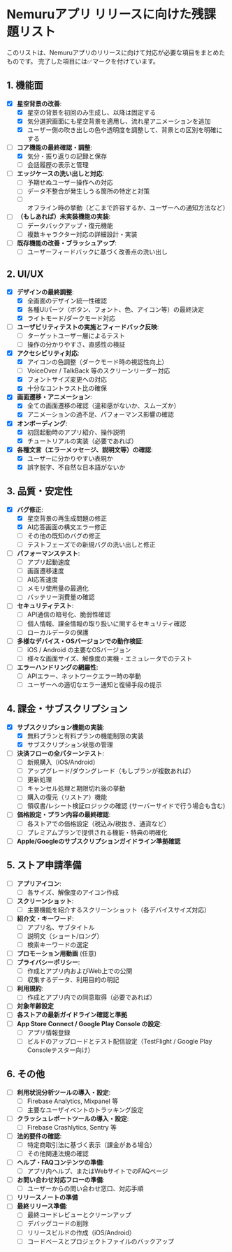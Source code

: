 # Nemuruアプリ リリースに向けた残課題リスト

このリストは、Nemuruアプリのリリースに向けて対応が必要な項目をまとめたものです。
完了した項目には✅マークを付けています。

## 1. 機能面

- [x] **星空背景の改善**:
  - [x] 星空の背景を初回のみ生成し、以降は固定する
  - [x] 気分選択画面にも星空背景を適用し、流れ星アニメーションを追加
  - [x] ユーザー側の吹き出しの色や透明度を調整して、背景との区別を明確にする
- [ ] **コア機能の最終確認・調整**:
  - [x] 気分・振り返りの記録と保存
  - [ ] 会話履歴の表示と管理
- [ ] **エッジケースの洗い出しと対応**:
  - [ ] 予期せぬユーザー操作への対応
  - [ ] データ不整合が発生しうる箇所の特定と対策
  - [ ] オフライン時の挙動（どこまで許容するか、ユーザーへの通知方法など）
- [ ] **（もしあれば）未実装機能の実装**:
  - [ ] データバックアップ・復元機能
  - [ ] 複数キャラクター対応の詳細設計・実装
- [ ] **既存機能の改善・ブラッシュアップ**:
  - [ ] ユーザーフィードバックに基づく改善点の洗い出し

## 2. UI/UX

- [x] **デザインの最終調整**:
  - [x] 全画面のデザイン統一性確認
  - [x] 各種UIパーツ（ボタン、フォント、色、アイコン等）の最終決定
  - [x] ライトモード/ダークモード対応
- [ ] **ユーザビリティテストの実施とフィードバック反映**:
  - [ ] ターゲットユーザー層によるテスト
  - [ ] 操作の分かりやすさ、直感性の検証
- [x] **アクセシビリティ対応**:
  - [x] アイコンの色調整（ダークモード時の視認性向上）
  - [ ] VoiceOver / TalkBack 等のスクリーンリーダー対応
  - [x] フォントサイズ変更への対応
  - [x] 十分なコントラスト比の確保
- [x] **画面遷移・アニメーション**:
  - [x] 全ての画面遷移の確認（違和感がないか、スムーズか）
  - [x] アニメーションの過不足、パフォーマンス影響の確認
- [x] **オンボーディング**:
  - [x] 初回起動時のアプリ紹介、操作説明
  - [x] チュートリアルの実装（必要であれば）
- [x] **各種文言（エラーメッセージ、説明文等）の確認**:
  - [x] ユーザーに分かりやすい表現か
  - [x] 誤字脱字、不自然な日本語がないか

## 3. 品質・安定性

- [x] **バグ修正**:
  - [x] 星空背景の再生成問題の修正
  - [x] AI応答画面の構文エラー修正
  - [ ] その他の既知のバグの修正
  - [ ] テストフェーズでの新規バグの洗い出しと修正
- [ ] **パフォーマンステスト**:
  - [ ] アプリ起動速度
  - [ ] 画面遷移速度
  - [ ] AI応答速度
  - [ ] メモリ使用量の最適化
  - [ ] バッテリー消費量の確認
- [ ] **セキュリティテスト**:
  - [ ] API通信の暗号化、脆弱性確認
  - [ ] 個人情報、課金情報の取り扱いに関するセキュリティ確認
  - [ ] ローカルデータの保護
- [ ] **多様なデバイス・OSバージョンでの動作検証**:
  - [ ] iOS / Android の主要なOSバージョン
  - [ ] 様々な画面サイズ、解像度の実機・エミュレータでのテスト
- [ ] **エラーハンドリングの網羅性**:
  - [ ] APIエラー、ネットワークエラー時の挙動
  - [ ] ユーザーへの適切なエラー通知と復帰手段の提示

## 4. 課金・サブスクリプション

- [x] **サブスクリプション機能の実装**:
  - [x] 無料プランと有料プランの機能制限の実装
  - [x] サブスクリプション状態の管理
- [ ] **決済フローの全パターンテスト**:
  - [ ] 新規購入（iOS/Android）
  - [ ] アップグレード/ダウングレード（もしプランが複数あれば）
  - [ ] 更新処理
  - [ ] キャンセル処理と期限切れ後の挙動
  - [ ] 購入の復元（リストア）機能
  - [ ] 領収書/レシート検証ロジックの確認 (サーバーサイドで行う場合も含む)
- [ ] **価格設定・プラン内容の最終確認**:
  - [ ] 各ストアでの価格設定（税込み/税抜き、通貨など）
  - [ ] プレミアムプランで提供される機能・特典の明確化
- [ ] **Apple/Googleのサブスクリプションガイドライン準拠確認**

## 5. ストア申請準備

- [ ] **アプリアイコン**:
  - [ ] 各サイズ、解像度のアイコン作成
- [ ] **スクリーンショット**:
  - [ ] 主要機能を紹介するスクリーンショット（各デバイスサイズ対応）
- [ ] **紹介文・キーワード**:
  - [ ] アプリ名、サブタイトル
  - [ ] 説明文（ショート/ロング）
  - [ ] 検索キーワードの選定
- [ ] **プロモーション用動画** (任意)
- [ ] **プライバシーポリシー**:
  - [ ] 作成とアプリ内およびWeb上での公開
  - [ ] 収集するデータ、利用目的の明記
- [ ] **利用規約**:
  - [ ] 作成とアプリ内での同意取得（必要であれば）
- [ ] **対象年齢設定**
- [ ] **各ストアの最新ガイドライン確認と準拠**
- [ ] **App Store Connect / Google Play Console の設定**:
  - [ ] アプリ情報登録
  - [ ] ビルドのアップロードとテスト配信設定（TestFlight / Google Play Consoleテスター向け）

## 6. その他

- [ ] **利用状況分析ツールの導入・設定**:
  - [ ] Firebase Analytics, Mixpanel 等
  - [ ] 主要なユーザイベントのトラッキング設定
- [ ] **クラッシュレポートツールの導入・設定**:
  - [ ] Firebase Crashlytics, Sentry 等
- [ ] **法的要件の確認**:
  - [ ] 特定商取引法に基づく表示（課金がある場合）
  - [ ] その他関連法規の確認
- [ ] **ヘルプ・FAQコンテンツの準備**:
  - [ ] アプリ内ヘルプ、またはWebサイトでのFAQページ
- [ ] **お問い合わせ対応フローの準備**:
  - [ ] ユーザーからの問い合わせ窓口、対応手順
- [ ] **リリースノートの準備**
- [ ] **最終リリース準備**:
  - [ ] 最終コードレビューとクリーンアップ
  - [ ] デバッグコードの削除
  - [ ] リリースビルドの作成（iOS/Android）
  - [ ] コードベースとプロジェクトファイルのバックアップ
